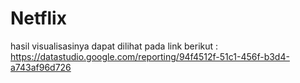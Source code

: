 # Netflix
hasil visualisasinya dapat dilihat pada link berikut :
https://datastudio.google.com/reporting/94f4512f-51c1-456f-b3d4-a743af96d726 
